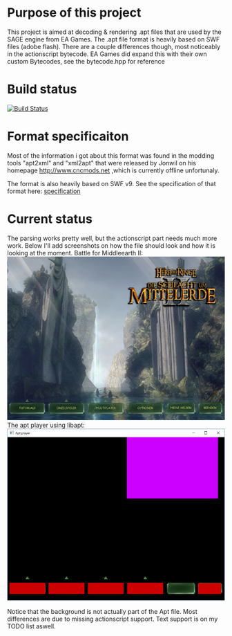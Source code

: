 # Purpose of this project
This project is aimed at decoding & rendering .apt files that are used by the SAGE engine from EA Games. 
The .apt file format is heavily based on SWF files (adobe flash). There are a couple differences though, most noticeably in the actionscript bytecode.
EA Games did expand this with their own custom Bytecodes, see the bytecode.hpp for reference

# Build status
[![Build Status](https://travis-ci.org/feliwir/libapt.svg?branch=master)](https://travis-ci.org/feliwir/libapt)

# Format specificaiton
Most of the information i got about this format was found in the modding tools "apt2xml" and
"xml2apt" that were released by Jonwil on his homepage http://www.cncmods.net ,which is currently
offline unfortunaly.

The format is also heavily based on SWF v9. See the specification of that format here:
[specification](docs/swf_file_format_spec_v9.pdf)

# Current status
The parsing works pretty well, but the actionscript part needs much more work. 
Below I'll add screenshots on how the file should look and how it is looking at the moment.
Battle for Middleearth II:
![Image of Mainmenu](img/mainmenu2.png)
The apt player using libapt:
![Image of Mainmenu](img/mainmenu.png)

Notice that the background is not actually part of the Apt file.
Most differences are due to missing actionscript support. Text support is on my TODO
list aswell.